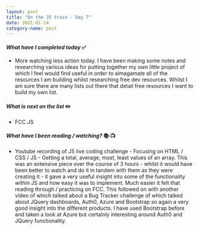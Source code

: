 ```yaml
---
layout: post
title: "On the JS train - Day 7"
date: 2021-01-14
category-name: post
---
```




#### ***What have I completed today*** :white_check_mark:

- More watching less action today.  I have been making some notes and researching various ideas for putting together my own little project of which I feel would find useful in order to almagamate all of the resources I am building whilst researching free dev resources.  Whilst I am sure there are many lists out there that detail free resources I want to build my own list.

#### ***What is next on the list*** :pencil2:

- FCC JS

#### ***What have I been reading / watching?*** :books: :tv:

- Youtube recording of JS live coding challenge - Focusing on HTML / CSS / JS - Getting a total, average, most, least values of an array.  This was an extensive piece over the course of 3 hours - whilst it would have been better to watch and do it in tandem with them as they were creating it - it gave a very useful insight into some of the functionality within JS and how easy it was to implement.  Much easier it felt that reading through / practicing on FCC. This followed on with another video of which talked about a Bug Tracker challenge of which talked about JQuery dashboards, Auth0, Azure and Bootstrap so again a very good insight into the different products.  I have used Bootstrap before and taken a look at Azure but certainly interesting around Auth0 and JQuery functionality.
